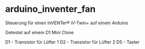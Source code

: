 # arduino_inventer_fan
Steuerung für einen InVENTer® iV-Twin+ auf einem Arduino

Getestet auf einem D1 Mini Clone

D1 - Transistor für Lüfter 1
D2 - Transistor für Lüfter 2
D5 - Taster
